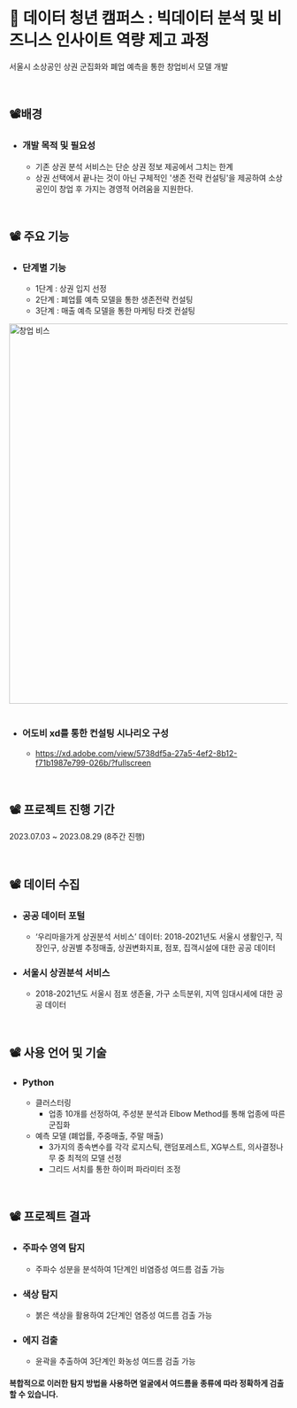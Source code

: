 # 🫥 데이터 청년 캠퍼스 : 빅데이터 분석 및 비즈니스 인사이트 역량 제고 과정
서울시 소상공인 상권 군집화와 폐업 예측을 통한 창업비서 모델 개발

<br>

## 📽️배경
- ### 개발 목적 및 필요성
    - 기존 상권 분석 서비스는 단순 상권 정보 제공에서 그치는 한계
    - 상권 선택에서 끝나는 것이 아닌 구체적인 '생존 전략 컨설팅'을 제공하여 소상공인이 창업 후 가지는 경영적 어려움을 지원한다.

<br>

##  📽️ 주요 기능
- ### 단계별 기능
  - 1단계 : 상권 입지 선정
  - 2단계 : 폐업률 예측 모델을 통한 생존전략 컨설팅
  - 3단계 : 매출 예측 모델을 통한 마케팅 타겟 컨설팅
    
<img width="687" alt="창업 비스" src="https://github.com/dessertgomjelly/Data-youth-campus/assets/127851446/7162f8ac-5ce6-4557-9396-f0ccade13518">

<br>
<br>

- ### 어도비 xd를 통한 컨설팅 시나리오 구성
  - https://xd.adobe.com/view/5738df5a-27a5-4ef2-8b12-f71b1987e799-026b/?fullscreen



<br>

## 📽️ 프로젝트 진행 기간
2023.07.03 ~ 2023.08.29 (8주간 진행)

<br>

## 📽️ 데이터 수집
- ### 공공 데이터 포털
    -  ‘우리마을가게 상권분석 서비스’ 데이터: 2018-2021년도 서울시 생활인구, 직장인구, 상권별 추정매출, 상권변화지표, 점포, 집객시설에 대한 공공 데이터
- ### 서울시 상권분석 서비스
    - 2018-2021년도 서울시 점포 생존율, 가구 소득분위, 지역 임대시세에 대한 공공 데이터
<br>

## 📽️ 사용 언어 및 기술
- ### Python
    -  클러스터링
        - 업종 10개를 선정하여, 주성분 분석과 Elbow Method를 통해 업종에 따른 군집화
    - 예측 모델 (폐업률, 주중매출, 주말 매출)
        - 3가지의 종속변수를 각각 로지스틱, 랜덤포레스트, XG부스트, 의사결정나무 중 최적의 모델 선정
        - 그리드 서치를 통한 하이퍼 파라미터 조정
<br>

## 📽️ 프로젝트 결과
- ### 주파수 영역 탐지
  - 주파수 성분을 분석하여 1단계인 비염증성 여드름 검출 가능
- ### 색상 탐지
  - 붉은 색상을 활용하여 2단계인 염증성 여드름 검출 가능
- ### 에지 검출 
  - 윤곽을 추출하여 3단계인 화농성 여드름 검출 가능

#### 복합적으로 이러한 탐지 방법을 사용하면 얼굴에서 여드름을 종류에 따라 정확하게 검출할 수 있습니다.

<br>


